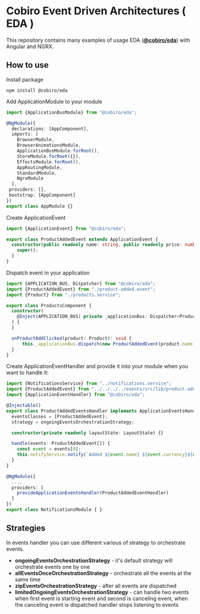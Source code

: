 # Cobiro Event Driven Architectures ( EDA )

This repository contains many examples of usage EDA (**[@cobiro/eda](https://www.npmjs.com/package/@cobiro/eda)**) with Angular and NGRX.

## How to use

Install package

`npm install @cobiro/eda`


Add ApplicationModule to your module
```ts
import {ApplicationBusModule} from "@cobiro/eda";

@NgModule({ 
  declarations: [AppComponent],
  imports: [
    BrowserModule,
    BrowserAnimationsModule,
    ApplicationBusModule.forRoot(),
    StoreModule.forRoot({}),
    EffectsModule.forRoot(),
    AppRoutingModule,
    StandardModule,
    NgrxModule
  ],
 providers: [],
 bootstrap: [AppComponent]
})
export class AppModule {}
```

Create ApplicationEvent

```ts
import {ApplicationEvent} from "@cobiro/eda";

export class ProductAddedEvent extends ApplicationEvent {
  constructor(public readonly name: string, public readonly price: number, public readonly currency: string) {
    super();
  }
}
```

Dispatch event in your application

```ts
import {APPLICATION_BUS, Dispatcher} from "@cobiro/eda";
import {ProductAddedEvent} from "./product-added.event";
import {Product} from "./products.service";

export class ProductsComponent {
  constructor(
    @Inject(APPLICATION_BUS) private _applicationBus: Dispatcher<ProductAddedEvent>
  ) {
  }

  onProductAddClicked(product: Product): void {
      this._applicationBus.dispatch(new ProductAddedEvent(product.name, product.price, product.currency));
  }
}
```

Create ApplicationEventHandler and provide it into your module when you want to handle it:

```ts
import {NotificationsService} from "../notifications.service";
import {ProductAddedEvent} from "../../../../events/src/lib/product-added.event";
import {ApplicationEventHandler} from "@cobiro/eda";

@Injectable()
export class ProductAddedEventsHandler implements ApplicationEventsHandler {
  eventsClasses = [ProductAddedEvent];
  strategy = ongoingEventsOrchestrationStrategy;

  constructor(private readonly layoutState: LayoutState) {}

  handle(events: ProductAddedEvent[]) {
    const event = events[0];
    this.notifyService.notify(`Added ${event.name} ${event.currency}${event.price}`);
  }
}

@NgModule({
  ...,
  providers: [
    provideApplicationEventsHandler(ProductAddedEventHandler)
  ]
})
export class NotificationsModule { }
```
## Strategies
In events handler you can use different various of strategy to orchestrate events.

- **ongoingEventsOrchestrationStrategy**  - it's default strategy will orchestrate events one by one
- **allEventsOnceOrchestrationStrategy** - orchestrate all the events at the same time
- **zipEventsOrchestrationStrategy** - after all events are dispatched
- **limitedOngoingEventsOrchestrationStrategy** - can handle two events when first event is starting event and second is canceling event, when the canceling event is dispatched handler stops listening to events
